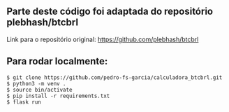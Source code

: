 ## Parte deste código foi adaptada do repositório plebhash/btcbrl
Link para o repositório original: https://github.com/plebhash/btcbrl



## Para rodar localmente:

```
$ git clone https://github.com/pedro-fs-garcia/calculadora_btcbrl.git
$ python3 -m venv .
$ source bin/activate
$ pip install -r requirements.txt
$ flask run
```
